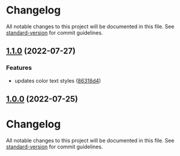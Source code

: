 # Changelog

All notable changes to this project will be documented in this file. See [standard-version](https://github.com/conventional-changelog/standard-version) for commit guidelines.

## [1.1.0](https://wwwin-github.cisco.com/muse-design-system/tokenscompare/v1.0.0...v1.1.0) (2022-07-27)

### Features

- updates color text styles ([86318d4](https://wwwin-github.cisco.com/muse-design-system/tokens/commits/86318d48d902dd233cee8fb5aa40e8a34261598c))

## [1.0.0](https://wwwin-github.cisco.com/muse-design-system/tokenscompare/v1.0.0-beta...v1.0.0) (2022-07-25)

# Changelog

All notable changes to this project will be documented in this file. See [standard-version](https://github.com/conventional-changelog/standard-version) for commit guidelines.
